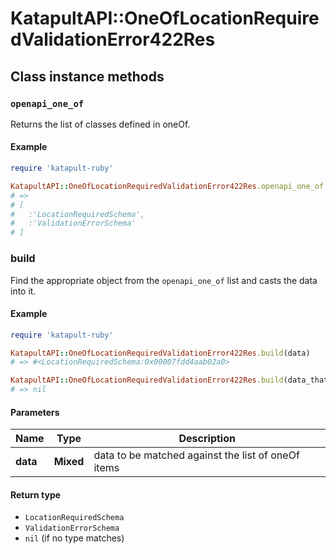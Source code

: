 # KatapultAPI::OneOfLocationRequiredValidationError422Res

## Class instance methods

### `openapi_one_of`

Returns the list of classes defined in oneOf.

#### Example

```ruby
require 'katapult-ruby'

KatapultAPI::OneOfLocationRequiredValidationError422Res.openapi_one_of
# =>
# [
#   :'LocationRequiredSchema',
#   :'ValidationErrorSchema'
# ]
```

### build

Find the appropriate object from the `openapi_one_of` list and casts the data into it.

#### Example

```ruby
require 'katapult-ruby'

KatapultAPI::OneOfLocationRequiredValidationError422Res.build(data)
# => #<LocationRequiredSchema:0x00007fdd4aab02a0>

KatapultAPI::OneOfLocationRequiredValidationError422Res.build(data_that_doesnt_match)
# => nil
```

#### Parameters

| Name | Type | Description |
| ---- | ---- | ----------- |
| **data** | **Mixed** | data to be matched against the list of oneOf items |

#### Return type

- `LocationRequiredSchema`
- `ValidationErrorSchema`
- `nil` (if no type matches)

